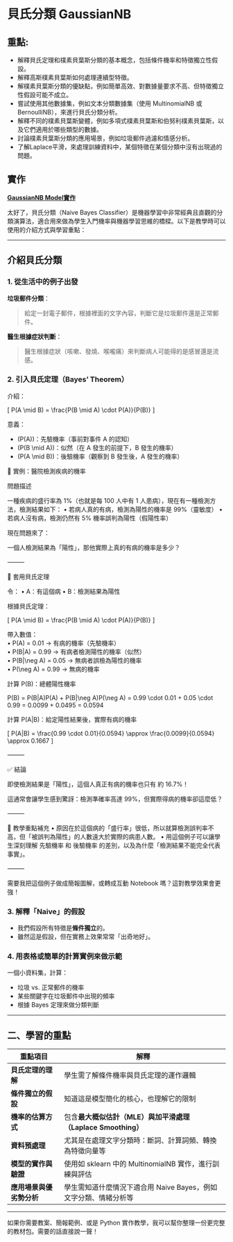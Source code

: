 # 貝氏分類 GaussianNB

## 重點:
- 解釋貝氏定理和樸素貝葉斯分類的基本概念，包括條件機率和特徵獨立性假設。
- 解釋高斯樸素貝葉斯如何處理連續型特徵。
- 解樸素貝葉斯分類的優缺點，例如簡單高效、對數據量要求不高、但特徵獨立性假設可能不成立。
- 嘗試使用其他數據集，例如文本分類數據集（使用 MultinomialNB 或 BernoulliNB），來進行貝氏分類分析。
- 解釋不同的樸素貝葉斯變體，例如多項式樸素貝葉斯和伯努利樸素貝葉斯，以及它們適用於哪些類型的數據。
- 討論樸素貝葉斯分類的應用場景，例如垃圾郵件過濾和情感分析。
- 了解Laplace平滑，來處理訓練資料中，某個特徵在某個分類中沒有出現過的問題。

## 實作
[**GaussianNB Model實作**](./sklearn實作1.ipynb)

太好了，貝氏分類（Naive Bayes Classifier）是機器學習中非常經典且直觀的分類演算法，適合用來做為學生入門機率與機器學習思維的橋樑。以下是教學時可以使用的介紹方式與學習重點：

---

## **介紹貝氏分類**

### **1. 從生活中的例子出發**

**垃圾郵件分類**：

> 給定一封電子郵件，根據裡面的文字內容，判斷它是垃圾郵件還是正常郵件。

**醫生根據症狀判斷**：

> 醫生根據症狀（咳嗽、發燒、喉嚨痛）來判斷病人可能得的是感冒還是流感。

### **2. 引入貝氏定理（Bayes’ Theorem）**

介紹：

\[
P(A \mid B) = \frac{P(B \mid A) \cdot P(A)}{P(B)}
\]

意義：

- \(P(A)\)：先驗機率（事前對事件 A 的認知）
- \(P(B \mid A)\)：似然（在 A 發生的前提下，B 發生的機率）
- \(P(A \mid B)\)：後驗機率（觀察到 B 發生後，A 發生的機率）


🎯 實例：醫院檢測疾病的機率

問題描述

一種疾病的盛行率為 1%（也就是每 100 人中有 1 人患病），現在有一種檢測方法，檢測結果如下：
	•	若病人真的有病，檢測為陽性的機率是 99%（靈敏度）
	•	若病人沒有病，檢測仍然有 5% 機率誤判為陽性（假陽性率）

現在問題來了：

一個人檢測結果為「陽性」，那他實際上真的有病的機率是多少？

⸻

🧮 套用貝氏定理

令：
	•	A：有這個病
	•	B：檢測結果為陽性

根據貝氏定理：

\[
P(A \mid B) = \frac{P(B \mid A) \cdot P(A)}{P(B)}
\]

帶入數值：  
	•	P(A) = 0.01 → 有病的機率（先驗機率）  
	•	P(B|A) = 0.99 → 有病者檢測陽性的機率（似然）  
	•	P(B|\\neg A) = 0.05 → 無病者誤檢為陽性的機率  
	•	P(\\neg A) = 0.99 → 無病的機率  

計算 P(B)：總體陽性機率

P(B) = P(B|A)P(A) + P(B|\\neg A)P(\\neg A) = 0.99 \\cdot 0.01 + 0.05 \\cdot 0.99 = 0.0099 + 0.0495 = 0.0594

計算 P(A|B)：給定陽性結果後，實際有病的機率

\[
P(A|B) = \\frac{0.99 \\cdot 0.01}{0.0594} \\approx \\frac{0.0099}{0.0594} \\approx 0.1667
\]

⸻

✅ 結論

即使檢測結果是「陽性」，這個人真正有病的機率也只有 約 16.7%！

這通常會讓學生感到驚訝：檢測準確率高達 99%，但實際得病的機率卻這麼低？

⸻

📌 教學重點補充
	•	原因在於這個病的「盛行率」很低，所以就算檢測誤判率不高，但「被誤判為陽性」的人數遠大於實際的病患人數。
	•	用這個例子可以讓學生深刻理解 先驗機率 和 後驗機率 的差別，以及為什麼「檢測結果不能完全代表事實」。

⸻

需要我把這個例子做成簡報圖解，或轉成互動 Notebook 嗎？這對教學效果會更強！

### **3. 解釋「Naive」的假設**

- 我們假設所有特徵是**條件獨立**的。
- 雖然這是假設，但在實務上效果常常「出奇地好」。

### **4. 用表格或簡單的計算實例來做示範**

一個小資料集，計算：

- 垃圾 vs. 正常郵件的機率
- 某些關鍵字在垃圾郵件中出現的頻率
- 根據 Bayes 定理來做分類判斷

---

## **二、學習的重點**

| **重點項目**       | **解釋**                                     |
| -------------- | ------------------------------------------ |
| **貝氏定理的理解**    | 學生需了解條件機率與貝氏定理的運作邏輯                        |
| **條件獨立的假設**    | 知道這是模型簡化的核心，也理解它的限制                        |
| **機率的估算方式**    | 包含**最大概似估計（MLE）與加平滑處理（Laplace Smoothing）** |
| **資料預處理**      | 尤其是在處理文字分類時：斷詞、計算詞頻、轉換為特徵向量等               |
| **模型的實作與驗證**   | 使用如 sklearn 中的 MultinomialNB 實作，進行訓練與評估    |
| **應用場景與優劣勢分析** | 學生需知道什麼情況下適合用 Naive Bayes，例如文字分類、情緒分析等     |

---

如果你需要教案、簡報範例、或是 Python 實作教學，我可以幫你整理一份更完整的教材包。需要的話直接說一聲！

